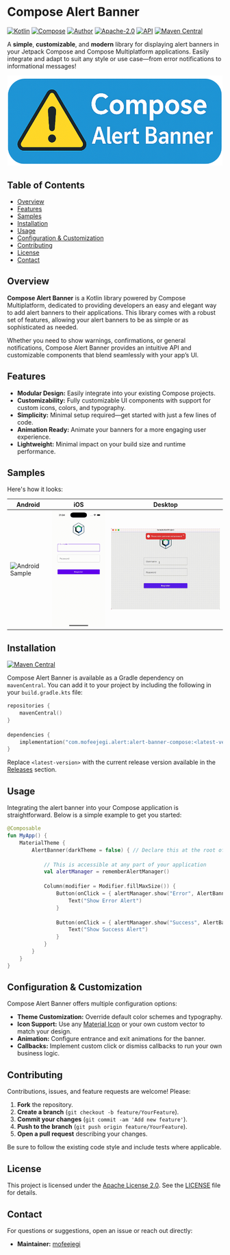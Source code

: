 # Compose Alert Banner

[![Kotlin](https://img.shields.io/badge/kotlin-2.1.20-blue.svg?logo=kotlin)](https://kotlinlang.org) 
[![Compose](https://img.shields.io/badge/compose-1.8.2-blue.svg?logo=jetpackcompose)](https://www.jetbrains.com/lp/compose-multiplatform) 
[![Author](https://img.shields.io/badge/author-mofeejegi-gray.svg?logo=github)](https://github.com/mofeejegi) 
[![Apache-2.0](https://img.shields.io/badge/License-Apache%202.0-green.svg)](https://opensource.org/licenses/Apache-2.0) 
[![API](https://img.shields.io/badge/API-24%2B-brightgreen.svg?style=flat)](https://android-arsenal.com/api?level=24) 
[![Maven Central](https://img.shields.io/maven-central/v/com.mofeejegi.alert/alert-banner-compose-android/0.1.0-beta03)](https://search.maven.org/artifact/com.mofeejegi.alert/alert-banner-compose-android/0.1.0-beta01)

A **simple**, **customizable**, and **modern** library for displaying alert banners in your Jetpack Compose and Compose Multiplatform applications. Easily integrate and adapt to suit any style or use case—from error notifications to informational messages!

<img src="docs/readme_images/compose%20banner.png" alt="Banner">

## Table of Contents

- [Overview](#overview)
- [Features](#features)
- [Samples](#samples)
- [Installation](#installation)
- [Usage](#usage)
- [Configuration & Customization](#configuration--customization)
- [Contributing](#contributing)
- [License](#license)
- [Contact](#contact)

## Overview

**Compose Alert Banner** is a Kotlin library powered by Compose Multiplatform, dedicated to providing developers an easy and elegant way to add alert banners to their applications. This library comes with a robust set of features, allowing your alert banners to be as simple or as sophisticated as needed.

Whether you need to show warnings, confirmations, or general notifications, Compose Alert Banner provides an intuitive API and customizable components that blend seamlessly with your app’s UI.

## Features

- **Modular Design:** Easily integrate into your existing Compose projects.
- **Customizability:** Fully customizable UI components with support for custom icons, colors, and typography.
- **Simplicity:** Minimal setup required—get started with just a few lines of code.
- **Animation Ready:** Animate your banners for a more engaging user experience.
- **Lightweight:** Minimal impact on your build size and runtime performance.

## Samples

Here's how it looks:

<table>
  <thead>
    <tr>
      <th>Android</th>
      <th>iOS</th>
      <th colspan="2">Desktop</th>
    </tr>
  </thead>
  <tbody>
    <tr>
      <td><img src="docs/readme_images/alert_android.gif" width="250" alt="Android Sample"/></td>
      <td><img src="docs/readme_images/alert_ios.gif" width="250" alt="iOS Sample"/></td>
      <td colspan="2"><img src="docs/readme_images/alert_desktop.gif" width="500" alt="Desktop Sample"/></td>
    </tr>
  </tbody>
</table>

## Installation

[![Maven Central](https://img.shields.io/maven-central/v/com.mofeejegi.alert/alert-banner-compose-android/0.1.0-beta03)](https://search.maven.org/artifact/com.mofeejegi.alert/alert-banner-compose-android/0.1.0-alpha03)

Compose Alert Banner is available as a Gradle dependency on `mavenCentral`. You can add it to your project by including the following in your `build.gradle.kts` file:

```kotlin
repositories {
    mavenCentral()
}

dependencies {
    implementation("com.mofeejegi.alert:alert-banner-compose:<latest-version>")
}
```
Replace `<latest-version>` with the current release version available in the [Releases](https://github.com/mofeejegi/compose-alert-banner/releases) section.

## Usage

Integrating the alert banner into your Compose application is straightforward. Below is a simple example to get you started:

```kotlin
@Composable
fun MyApp() {
    MaterialTheme {
        AlertBanner(darkTheme = false) { // Declare this at the root of your application

            // This is accessible at any part of your application
            val alertManager = rememberAlertManager()

            Column(modifier = Modifier.fillMaxSize()) {
                Button(onClick = { alertManager.show("Error", AlertBannerType.Error) }) {
                    Text("Show Error Alert")
                }

                Button(onClick = { alertManager.show("Success", AlertBannerType.Success) }) {
                    Text("Show Success Alert")
                }
            }
        }
    }
}
```

## Configuration & Customization

Compose Alert Banner offers multiple configuration options:

- **Theme Customization:** Override default color schemes and typography.
- **Icon Support:** Use any [Material Icon](https://fonts.google.com/icons) or your own custom vector to match your design.
- **Animation:** Configure entrance and exit animations for the banner.
- **Callbacks:** Implement custom click or dismiss callbacks to run your own business logic.

## Contributing

Contributions, issues, and feature requests are welcome! Please:

1. **Fork** the repository.
2. **Create a branch** (`git checkout -b feature/YourFeature`).
3. **Commit your changes** (`git commit -am 'Add new feature'`).
4. **Push to the branch** (`git push origin feature/YourFeature`).
5. **Open a pull request** describing your changes.

Be sure to follow the existing code style and include tests where applicable.

## License

This project is licensed under the [Apache License 2.0](./LICENSE). See the [LICENSE](./LICENSE) file for details.

## Contact

For questions or suggestions, open an issue or reach out directly:

- **Maintainer:** [mofeejegi](https://github.com/mofeejegi)
